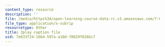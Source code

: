 ```yaml
---
content_type: resource
description: ''
file: /media/https%3A/open-learning-course-data-rc.s3.amazonaws.com/7-016-introductory-biology-fall-2018/7e633f241664597aa18df0629f826bc7_aKTOS0Nrlug.vtt
file_type: application/x-subrip
resourcetype: Other
title: 3play caption file
uid: 7e633f24-1664-597a-a18d-f0629f826bc7
---
```

